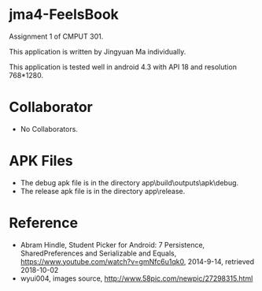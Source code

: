 # jma4-FeelsBook
Assignment 1 of CMPUT 301.

This application is written by Jingyuan Ma individually.

This application is tested well in android 4.3 with API 18 and resolution 768*1280.

# Collaborator
* No Collaborators.

# APK Files
* The debug apk file is in the directory app\build\outputs\apk\debug.
* The release apk file is in the directory app\release.

# Reference
* Abram Hindle, Student Picker for Android: 7 Persistence, SharedPreferences and Serializable and Equals, https://www.youtube.com/watch?v=gmNfc6u1qk0, 2014-9-14, retrieved 2018-10-02
* wyui004, images source, http://www.58pic.com/newpic/27298315.html
